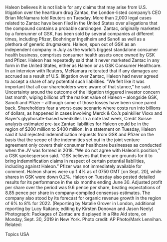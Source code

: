 Haleon believes it is not liable for any claims that may arise from U.S. litigation over the heartburn drug Zantac, the London-listed company’s CEO Brian McNamara told Reuters on Tuesday.
More than 2,000 legal cases related to Zantac have been filed in the United States over allegations that the compound contains a probable carcinogen.
Zantac, originally marketed by a forerunner of GSK, has been sold by several companies at different times, including Pfizer, Boehringer Ingelheim and Sanofi as well as a plethora of generic drugmakers.
Haleon, spun out of GSK as an independent company in July as the world’s biggest standalone consumer health business, comprises consumer health assets once owned by GSK and Pfizer.
Haleon has repeatedly said that it never marketed Zantac in any form in the United States, either as Haleon or as GSK Consumer Healthcare.
In an interview with Reuters, McNamara reiterated that if any damages are accrued as a result of U.S. litigation over Zantac, Haleon had never agreed to accept a share of any potential such liabilities.
“We felt like it was important that all our shareholders were aware of that stance,” he said.
Uncertainty around the outcome of the litigation triggered investor concern last month, wiping billions off the market value of Haleon – alongside GSK, Sanofi and Pfizer – although some of those losses have been since pared back.
Shareholders fear a worst-case scenario where costs run into billions of dollars, as happened in cases involving Merck & Co.’s painkiller Vioxx and Bayer’s glyphosate-based weedkiller.
In a note last week, Credit Suisse analysts estimated pre-tax Zantac liabilities for Haleon could be in the region of $200 million to $400 million.
In a statement on Tuesday, Haleon said it had rejected indemnification requests from GSK and Pfizer on the basis that the scope of the indemnities set out in the joint venture agreement only covers their consumer healthcare businesses as conducted when the JV was formed in 2018.
“We do not agree with Haleon’s position,” a GSK spokesperson said.
“GSK believes that there are grounds for it to bring indemnification claims in respect of certain potential liabilities, including against Haleon.”
Pfizer was not immediately available for comment.
Haleon shares were up 1.4% as of 0750 GMT [on Sept. 20], while shares in GSK were down 0.2%.
Haleon on Tuesday also posted detailed results for its performance in the six months ending June 30.
Adjusted profit per share over the period was 9.6 pence per share, beating expectations of 8.85 pence per share in company-compiled consensus estimates.
The company also stood by its forecast for organic revenue growth in the region of 6% to 8% for 2022.
(Reporting by Natalie Grover in London, additional reporting by Lucy Raitano; editing by Kirsten Donovan and Jason Neely)
Photograph: Packages of Zantac are displayed in a Rite Aid store, on Monday, Sept. 30, 2019 in New York. Photo credit: AP Photo/Mark Lennihan.
Related:

Topics
USA
